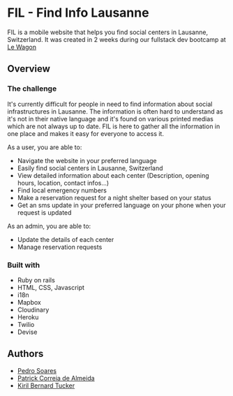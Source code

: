 # FIL - Find Info Lausanne

FIL is a mobile website that helps you find social centers in Lausanne, Switzerland. It was created in 2 weeks during our fullstack dev bootcamp at [Le Wagon](https://www.lewagon.com/)

## Overview

### The challenge

It's currently difficult for people in need to find information about social infrastructures in Lausanne. The information is often hard to understand as it's not in their native language and it's found on various printed medias which are not always up to date. FIL is here to gather all the information in one place and makes it easy for everyone to access it.

As a user, you are able to:

- Navigate the website in your preferred language
- Easily find social centers in Lausanne, Switzerland
- View detailed information about each center (Description, opening hours, location, contact infos...)
- Find local emergency numbers
- Make a reservation request for a night shelter based on your status
- Get an sms update in your preferred language on your phone when your request is updated

As an admin, you are able to:

- Update the details of each center
- Manage reservation requests

### Built with

- Ruby on rails
- HTML, CSS, Javascript
- i18n
- Mapbox
- Cloudinary
- Heroku
- Twilio
- Devise

## Authors

- [Pedro Soares](https://github.com/pedroslvieira)
- [Patrick Correia de Almeida](https://github.com/PatrickCAlmeida)
- [Kiril Bernard Tucker](https://github.com/Kirilbt)

